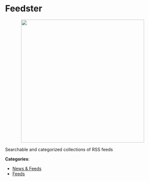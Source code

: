 # Feedster
<p align="center">
    <img width="400" src="https://raw.githubusercontent.com/apis-list/apis-list/apis/feedster/logo_256x256.png" />
</p>

Searchable and categorized collections of RSS feeds



**Categories**:
- [News & Feeds](https://github.com/apis-list/apis-list#news-and-feeds)
- [Feeds](https://github.com/apis-list/apis-list#feeds)





